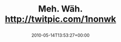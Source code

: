 ---
retweeted: false
source: <a href="http://twitter.com" rel="nofollow">Twitter Web Client</a>
entities:
  hashtags: []
  symbols: []
  user_mentions: []
  urls: []
display_text_range:
- '0'
- '35'
favorite_count: '0'
id_str: '13977548938'
truncated: false
retweet_count: '0'
id: '13977548938'
created_at: Fri May 14 13:53:27 +0000 2010
favorited: false
full_text: Meh. Wäh. http://twitpic.com/1nonwk
lang: de
tags:
- pesos/twitter
date: '2010-05-14T13:53:27+00:00'
src: https://twitter.com/bascht/status/13977548938
original_url: https://twitter.com/bascht/status/13977548938
type: twitter_tweet
text: Meh. Wäh. http://twitpic.com/1nonwk
title: 'Meh. Wäh. http://twitpic.com/1nonwk

  '

---